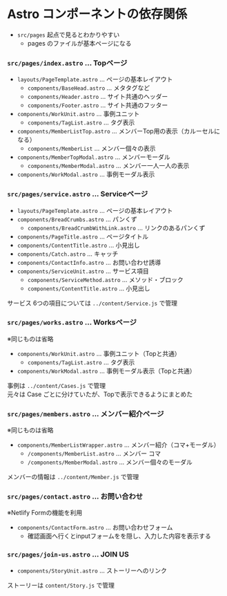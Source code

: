 # Astro コンポーネントの依存関係

- `src/pages` 起点で見るとわかりやすい
  - pages のファイルが基本ページになる

### `src/pages/index.astro` ... Topページ
- `layouts/PageTemplate.astro` ... ページの基本レイアウト
  - `components/BaseHead.astro` ... メタタグなど
  - `components/Header.astro`   ... サイト共通のヘッダー
  - `components/Footer.astro`   ... サイト共通のフッター
- `components/WorkUnit.astro`  ... 事例ユニット
  - `components/TagList.astro` ... タグ表示
- `components/MemberListTop.astro` ... メンバーTop用の表示（カルーセルになる）
  - `components/MemberList` ... メンバー個々の表示
- `components/MemberTopModal.astro` ... メンバーモーダル
  - `components/MemberModal.astro`  ... メンバー一人一人の表示 
- `components/WorkModal.astro` ... 事例モーダル表示


### `src/pages/service.astro` ... Serviceページ
- `layouts/PageTemplate.astro` ... ページの基本レイアウト
- `components/BreadCrumbs.astro` ... パンくず
  - `components/BreadCrumbWithLink.astro` ... リンクのあるパンくず
- `components/PageTitle.astro` ... ページタイトル
- `components/ContentTitle.astro` ... 小見出し
- `components/Catch.astro` ... キャッチ
- `components/ContactInfo.astro` ... お問い合わせ誘導
- `components/ServiceUnit.astro` ... サービス項目
  - `components/ServiceMethod.astro` ... メソッド・ブロック
  - `components/ContentTitle.astro` ... 小見出し

サービス 6つの項目については `../content/Service.js` で管理


### `src/pages/works.astro` ... Worksページ
※同じものは省略
- `components/WorkUnit.astro` ... 事例ユニット（Topと共通）
  - `components/TagList.astro` ... タグ表示
- `components/WorkModal.astro` ... 事例モーダル表示（Topと共通）

事例は `../content/Cases.js` で管理  
元々は Case ごとに分けていたが、Topで表示できるようにまとめた


### `src/pages/members.astro` ... メンバー紹介ページ
※同じものは省略
- `components/MemberListWrapper.astro` ... メンバー紹介（コマ+モーダル）
  - `/components/MemberList.astro` ... メンバー コマ
  - `/components/MemberModal.astro` ... メンバー個々のモーダル

メンバーの情報は `../content/Member.js` で管理


### `src/pages/contact.astro` ... お問い合わせ
※Netlify Formの機能を利用
- `components/ContactForm.astro` ... お問い合わせフォーム
  - 確認画面へ行くとinputフォームをを隠し、入力した内容を表示する


### `src/pages/join-us.astro` ... JOIN US
- `components/StoryUnit.astro` ... ストーリーへのリンク

ストーリーは `content/Story.js` で管理


